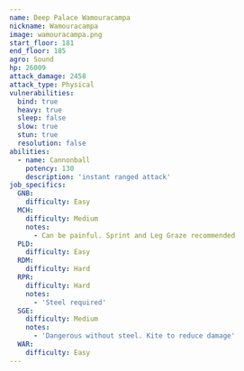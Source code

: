 ```yaml
---
name: Deep Palace Wamouracampa
nickname: Wamouracampa
image: wamouracampa.png
start_floor: 181
end_floor: 185
agro: Sound
hp: 26009
attack_damage: 2458
attack_type: Physical
vulnerabilities:
  bind: true
  heavy: true
  sleep: false
  slow: true
  stun: true
  resolution: false
abilities:
  - name: Cannonball
    potency: 130
    description: 'instant ranged attack'
job_specifics:
  GNB:
    difficulty: Easy
  MCH:
    difficulty: Medium
    notes:
      - Can be painful. Sprint and Leg Graze recommended
  PLD:
    difficulty: Easy
  RDM:
    difficulty: Hard
  RPR:
    difficulty: Hard
    notes:
      - 'Steel required'
  SGE:
    difficulty: Medium
    notes:
      - 'Dangerous without steel. Kite to reduce damage'
  WAR:
    difficulty: Easy
---
```

